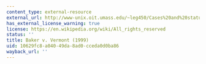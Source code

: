 ```yaml
---
content_type: external-resource
external_url: http://www-unix.oit.umass.edu/~leg450/Cases%20and%20statutes/Baker.pdf
has_external_license_warning: true
license: https://en.wikipedia.org/wiki/All_rights_reserved
status: ''
title: Baker v. Vermont (1999)
uid: 10629fc8-a040-49da-8ad0-cceda0d0ba86
wayback_url: ''
---
```

